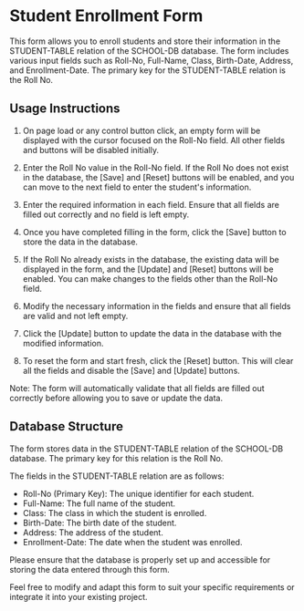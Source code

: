 # Student Enrollment Form

This form allows you to enroll students and store their information in the STUDENT-TABLE relation of the SCHOOL-DB database. The form includes various input fields such as Roll-No, Full-Name, Class, Birth-Date, Address, and Enrollment-Date. The primary key for the STUDENT-TABLE relation is the Roll No.

## Usage Instructions

1. On page load or any control button click, an empty form will be displayed with the cursor focused on the Roll-No field. All other fields and buttons will be disabled initially.

2. Enter the Roll No value in the Roll-No field. If the Roll No does not exist in the database, the [Save] and [Reset] buttons will be enabled, and you can move to the next field to enter the student's information.

3. Enter the required information in each field. Ensure that all fields are filled out correctly and no field is left empty.

4. Once you have completed filling in the form, click the [Save] button to store the data in the database.

5. If the Roll No already exists in the database, the existing data will be displayed in the form, and the [Update] and [Reset] buttons will be enabled. You can make changes to the fields other than the Roll-No field.

6. Modify the necessary information in the fields and ensure that all fields are valid and not left empty.

7. Click the [Update] button to update the data in the database with the modified information.

8. To reset the form and start fresh, click the [Reset] button. This will clear all the fields and disable the [Save] and [Update] buttons.

Note: The form will automatically validate that all fields are filled out correctly before allowing you to save or update the data. 

## Database Structure

The form stores data in the STUDENT-TABLE relation of the SCHOOL-DB database. The primary key for this relation is the Roll No.

The fields in the STUDENT-TABLE relation are as follows:

- Roll-No (Primary Key): The unique identifier for each student.
- Full-Name: The full name of the student.
- Class: The class in which the student is enrolled.
- Birth-Date: The birth date of the student.
- Address: The address of the student.
- Enrollment-Date: The date when the student was enrolled.

Please ensure that the database is properly set up and accessible for storing the data entered through this form.

Feel free to modify and adapt this form to suit your specific requirements or integrate it into your existing project.

